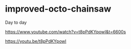 # improved-octo-chainsaw
Day to day

https://www.youtube.com/watch?v=t8pPdKYpowI&t=6600s

https://youtu.be/t8pPdKYpowI
